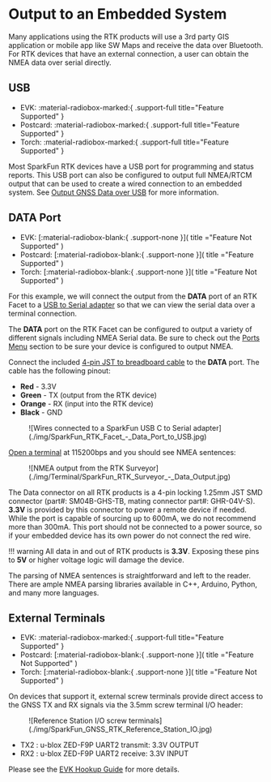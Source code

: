 # Output to an Embedded System

Many applications using the RTK products will use a 3rd party GIS application or mobile app like SW Maps and receive the data over Bluetooth. For RTK devices that have an external connection, a user can obtain the NMEA data over serial directly.

## USB

<!--
Compatibility Icons
====================================================================================

:material-radiobox-marked:{ .support-full title="Feature Supported" }
:material-radiobox-indeterminate-variant:{ .support-partial title="Feature Partially Supported" }
:material-radiobox-blank:{ .support-none title="Feature Not Supported" }
-->

<div class="grid cards fill" markdown>

- EVK: :material-radiobox-marked:{ .support-full title="Feature Supported" }
- Postcard: :material-radiobox-marked:{ .support-full title="Feature Supported" }
- Torch: :material-radiobox-marked:{ .support-full title="Feature Supported" }

</div>

Most SparkFun RTK devices have a USB port for programming and status reports. This USB port can also be configured to output full NMEA/RTCM output that can be used to create a wired connection to an embedded system. See [Output GNSS Data over USB](menu_ports.md#output-gnss-data-over-usb) for more information.

## DATA Port

<!--
Compatibility Icons
====================================================================================

:material-radiobox-marked:{ .support-full title="Feature Supported" }
:material-radiobox-indeterminate-variant:{ .support-partial title="Feature Partially Supported" }
:material-radiobox-blank:{ .support-none title="Feature Not Supported" }
-->

<div class="grid cards fill" markdown>

- EVK: [:material-radiobox-blank:{ .support-none }]( title ="Feature Not Supported" )
- Postcard: [:material-radiobox-blank:{ .support-none }]( title ="Feature Supported" )
- Torch: [:material-radiobox-blank:{ .support-none }]( title ="Feature Not Supported" )

</div>

For this example, we will connect the output from the **DATA** port of an RTK Facet to a [USB to Serial adapter](https://www.sparkfun.com/products/15096) so that we can view the serial data over a terminal connection.

The **DATA** port on the RTK Facet can be configured to output a variety of different signals including NMEA Serial data. Be sure to check out the [Ports Menu](menu_ports.md) section to be sure your device is configured to output NMEA.

Connect the included [4-pin JST to breadboard cable](https://www.sparkfun.com/products/17240) to the **DATA** port. The cable has the following pinout:

- **Red** - 3.3V
- **Green** - TX (output from the RTK device)
- **Orange** - RX (input into the RTK device)
- **Black** - GND

<figure markdown>
![Wires connected to a SparkFun USB C to Serial adapter](./img/SparkFun_RTK_Facet_-_Data_Port_to_USB.jpg)
<figcaption markdown>
</figcaption>
</figure>

[Open a terminal](https://learn.sparkfun.com/tutorials/terminal-basics) at 115200bps and you should see NMEA sentences:

<figure markdown>
![NMEA output from the RTK Surveyor](./img/Terminal/SparkFun_RTK_Surveyor_-_Data_Output.jpg)
<figcaption markdown>
</figcaption>
</figure>

The Data connector on all RTK products is a 4-pin locking 1.25mm JST SMD connector (part#: SM04B-GHS-TB, mating connector part#: GHR-04V-S). **3.3V** is provided by this connector to power a remote device if needed. While the port is capable of sourcing up to 600mA, we do not recommend more than 300mA. This port should not be connected to a power source, so if your embedded device has its own power do not connect the red wire.

!!! warning
	All data in and out of RTK products is **3.3V**. Exposing these pins to **5V** or higher voltage logic will damage the device.

The parsing of NMEA sentences is straightforward and left to the reader. There are ample NMEA parsing libraries available in C++, Arduino, Python, and many more languages.

## External Terminals

<!--
Compatibility Icons
====================================================================================

:material-radiobox-marked:{ .support-full title="Feature Supported" }
:material-radiobox-indeterminate-variant:{ .support-partial title="Feature Partially Supported" }
:material-radiobox-blank:{ .support-none title="Feature Not Supported" }
-->

<div class="grid cards fill" markdown>

- EVK: :material-radiobox-marked:{ .support-full title="Feature Supported" }
- Postcard: [:material-radiobox-blank:{ .support-none }]( title ="Feature Not Supported" )
- Torch: [:material-radiobox-blank:{ .support-none }]( title ="Feature Not Supported" )

</div>

On devices that support it, external screw terminals provide direct access to the GNSS TX and RX signals via the 3.5mm screw terminal I/O header:

<figure markdown>
![Reference Station I/O screw terminals](./img/SparkFun_GNSS_RTK_Reference_Station_IO.jpg)
<figcaption markdown>
</figcaption>
</figure>

- TX2 : u-blox ZED-F9P UART2 transmit: 3.3V OUTPUT
- RX2 : u-blox ZED-F9P UART2 receive: 3.3V INPUT

Please see the [EVK Hookup Guide](https://docs.sparkfun.com/SparkFun_RTK_EVK/hardware_overview/#zed-f9p-secondary-uart-port) for more details.
